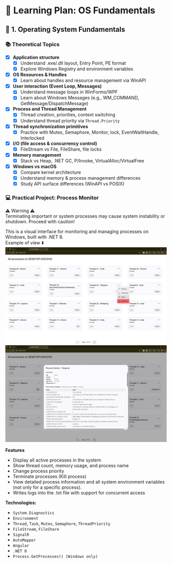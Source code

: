 
# 📘 Learning Plan: OS Fundamentals

## 🔧 1. Operating System Fundamentals

### 📚 Theoretical Topics

- [x] **Application structure**
  - [x] Understand .exe/.dll layout, Entry Point, PE format
  - [x] Explore Windows Registry and environment variables
- [x] **OS Resources & Handles**
  - [x] Learn about handles and resource management via WinAPI
- [x] **User interaction (Event Loop, Messages)**
  - [x] Understand message loops in WinForms/WPF
  - [x] Learn about Windows Messages (e.g., WM_COMMAND, GetMessage/DispatchMessage)
- [x] **Process and Thread Management**
  - [x] Thread creation, priorities, context switching
  - [x] Understand thread priority via `Thread.Priority`
- [x] **Thread synchronization primitives**
  - [x] Practice with Mutex, Semaphore, Monitor, lock, EventWaitHandle, Interlocked
- [x] **I/O (file access & concurrency control)**
  - [x] FileStream vs File, FileShare, file locks
- [x] **Memory management**
  - [x] Stack vs Heap, .NET GC, P/Invoke, VirtualAlloc/VirtualFree
- [x] **Windows vs macOS**
  - [x] Compare kernel architecture
  - [x] Understand memory & process management differences
  - [x] Study API surface differences (WinAPI vs POSIX)

### 💻 Practical Project: Process Monitor

⚠ Warning ⚠<br>
Terminating important or system processes may cause system instability or shutdown. Proceed with caution!<br>

This is a visual interface for monitoring and managing processes on Windows, built with .NET 8.<br>
Example of view ⬇️
![Service preview](1.png)
![Service preview](2.png)

**Features**
- Display all active processes in the system
- Show thread count, memory usage, and process name
- Change process priority
- Terminate processes (Kill process)
- View detailed process information and all system environment variables (not only for a specific process).
- Writes logs into the .txt file with support for concurrent access

**Technologies:**
- `System.Diagnostics`
- `Environment`
- `Thread`, `Task`, `Mutex`, `Semaphore`, `ThreadPriority`
- `FileStream`, `FileShare`
- `SignalR`
- `AutoMapper`
- `Angular`
- `.NET 8`
- `Process.GetProcesses() (Windows only)`
